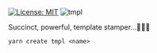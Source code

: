 [![License: MIT](https://img.shields.io/badge/License-MIT-green.svg)](https://opensource.org/licenses/MIT)
![tmpl](https://user-images.githubusercontent.com/185555/51349232-a0ec3100-1b09-11e9-8260-40ab8c5a19e8.png)

Succinct, powerful, template stamper...🍪🍪🍪


```
yarn create tmpl <name>
```

